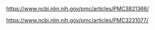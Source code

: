 https://www.ncbi.nlm.nih.gov/pmc/articles/PMC3821366/

https://www.ncbi.nlm.nih.gov/pmc/articles/PMC3231077/
